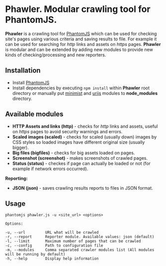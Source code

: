 # Phawler. Modular crawling tool for PhantomJS.

**Phawler** is a crawling tool for [PhantomJS](http://phantomjs.org/) which can be used for checking site's pages using various criteria and saving results to file. For example it can be used for searching for *http* links and assets on *https* pages. **Phawler** is modular and can be extended by adding new modules to provide new kinds of checking/processing and new reporters.

## Installation

  - Install [PhantomJS](http://phantomjs.org/)
  - Install dependencies by executing `npm install` within **Phawler** root directory or manually put [minimist](https://github.com/substack/minimist) and [urijs](https://github.com/medialize/URI.js/) modules to **node_modules** directory.

## Available modules

 - **HTTP Assets and links (http)** - checks for *http* links and assets, useful on *https* pages to avoid security warnings and errors.
 - **Scaled images (scaled)** - checks for scaled (usually down) images by CSS styles so loaded images have different original size (usually bigger).
 - **Big files (bigfiles)** - checks for big assets loaded on pages.
 - **Screenshot (screenshot)** - makes screenshots of crawled pages.
 - **Status (status)** - checkes if page can actually be loaded or not (for example if network errors occurred).
 
**Reporting:**
 
 - **JSON (json)** - saves crawling results reports to files in JSON format.

## Usage

    phantomjs phawler.js -u <site_url> <options>

    Options:

    -u, --url         URL what will be crawled
    -r, --report      Reporter module. Available values: json (default)
    -l, --limit       Maximum number of pages that can be crawled
    -c, --config      Path to configuration file
    -m, --modules     Comma separated crawler modules list (All modules will be running by default)
    -h, --help        Display help information
